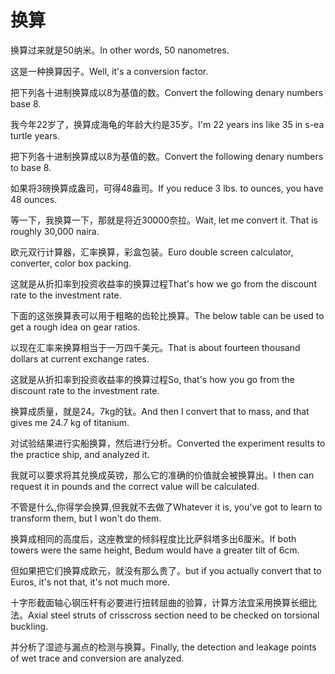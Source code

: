# 换算

<p><span class="chinese">换算过来就是50纳米。</span><span class="english">In other words, 50 nanometres.</span></p>

<p><span class="chinese">这是一种换算因子。</span><span class="english">Well, it's a conversion factor.</span></p>

<p><span class="chinese">把下列各十进制换算成以8为基值的数。</span><span class="english">Convert the following denary numbers base 8.</span></p>

<p><span class="chinese">我今年22岁了，换算成海龟的年龄大约是35岁。</span><span class="english">I'm 22 years ins like 35 in s-ea turtle years.</span></p>

<p><span class="chinese">把下列各十进制换算成以8为基值的数。</span><span class="english">Convert the following denary numbers to base 8.</span></p>

<p><span class="chinese">如果将3磅换算成盎司，可得48盎司。</span><span class="english">If you reduce 3 lbs. to ounces, you have 48 ounces.</span></p>

<p><span class="chinese">等一下，我换算一下，那就是将近30000奈拉。</span><span class="english">Wait, let me convert it. That is roughly 30,000 naira.</span></p>

<p><span class="chinese">欧元双行计算器，汇率换算，彩盒包装。</span><span class="english">Euro double screen calculator, converter, color box packing.</span></p>

<p><span class="chinese">这就是从折扣率到投资收益率的换算过程</span><span class="english">That's how we go from the discount rate to the investment rate.</span></p>

<p><span class="chinese">下面的这张换算表可以用于粗略的齿轮比换算。</span><span class="english">The below table can be used to get a rough idea on gear ratios.</span></p>

<p><span class="chinese">以现在汇率来换算相当于一万四千美元。</span><span class="english">That is about fourteen thousand dollars at current exchange rates.</span></p>

<p><span class="chinese">这就是从折扣率到投资收益率的换算过程</span><span class="english">So, that's how you go from the discount rate to the investment rate.</span></p>

<p><span class="chinese">换算成质量，就是24。7kg的钛。</span><span class="english">And then I convert that to mass, and that gives me 24.7 kg of titanium.</span></p>

<p><span class="chinese">对试验结果进行实船换算，然后进行分析。</span><span class="english">Converted the experiment results to the practice ship, and analyzed it.</span></p>

<p><span class="chinese">我就可以要求将其兑换成英镑，那么它的准确的价值就会被换算出。</span><span class="english">I then can request it in pounds and the correct value will be calculated.</span></p>

<p><span class="chinese">不管是什么,你得学会换算,但我就不去做了</span><span class="english">Whatever it is, you've got to learn to transform them, but I won't do them.</span></p>

<p><span class="chinese">换算成相同的高度后，这座教堂的倾斜程度比比萨斜塔多出6厘米。</span><span class="english">If both towers were the same height, Bedum would have a greater tilt of 6cm.</span></p>

<p><span class="chinese">但如果把它们换算成欧元，就没有那么贵了。</span><span class="english">but if you actually convert that to Euros, it's not that, it's not much more.</span></p>

<p><span class="chinese">十字形截面轴心钢压杆有必要进行扭转屈曲的验算，计算方法宜采用换算长细比法。</span><span class="english">Axial steel struts of crisscross section need to be checked on torsional buckling.</span></p>

<p><span class="chinese">并分析了湿迹与漏点的检测与换算。</span><span class="english">Finally, the detection and leakage points of wet trace and conversion are analyzed.</span></p>

